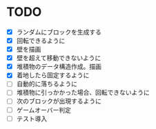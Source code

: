 # TODO

- [x] ランダムにブロックを生成する
- [x] 回転できるように
- [x] 壁を描画
- [x] 壁を超えて移動できないように
- [x] 堆積物のデータ構造作成。描画
- [x] 着地したら固定するように
- [ ] 自動的に落ちるように
- [ ] 堆積物に引っかかった場合、回転できないように
- [ ] 次のブロックが出現するように
- [ ] ゲームオーバー判定
- [ ] テスト導入